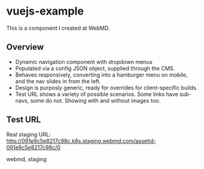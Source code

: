 # vuejs-example
This is a component I created at WebMD.

## Overview
- Dynamic navigation component with dropdown menus
- Populated via a config JSON object, supplied through the CMS.
- Behaves responsively, converting into a hamburger menu on mobile, and the nav slides in from the left.
- Design is purposly generic, ready for overrides for client-specific builds.
- Test URL shows a variety of possible scenarios. Some links have sub-navs, some do not. Showing with and without images too.

## Test URL
Real staging URL: http://091e9c5e8217c98c.k8s.staging.webmd.com/assetid-091e9c5e8217c98c/0

webmd, staging
